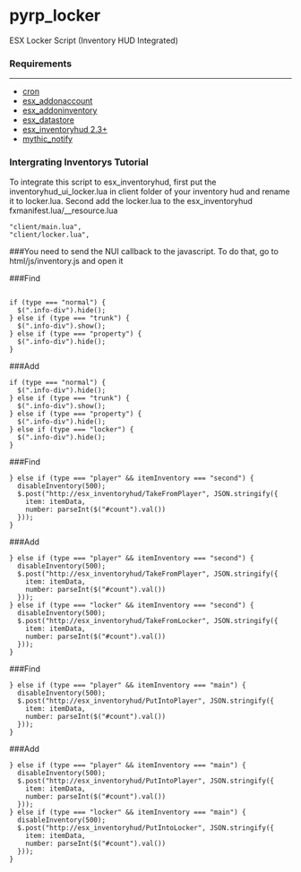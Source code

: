 # pyrp_locker
ESX Locker Script (Inventory HUD Integrated)

### Requirements
------------

- [cron](https://github.com/ESX-Org/cron)
- [esx_addonaccount](https://github.com/ESX-Org/esx_addonaccount)
- [esx_addoninventory](https://github.com/ESX-Org/esx_addoninventory)
- [esx_datastore](https://github.com/ESX-Org/esx_datastore)
- [esx_inventoryhud 2.3+](https://github.com/Trsak/esx_inventoryhud)
- [mythic_notify](https://github.com/JayMontana36/mythic_notify)

### Intergrating Inventorys Tutorial

To integrate this script to esx_inventoryhud, first put the inventoryhud_ui_locker.lua in client folder of your inventory hud and rename it to locker.lua. Second add the locker.lua to the esx_inventoryhud fxmanifest.lua/__resource.lua

```
"client/main.lua",
"client/locker.lua",
```

###You need to send the NUI callback to the javascript. To do that, go to html/js/inventory.js and open it

###Find 

```

if (type === "normal") {
  $(".info-div").hide();
} else if (type === "trunk") {
  $(".info-div").show();
} else if (type === "property") {
  $(".info-div").hide();
}

```
  
###Add

```
if (type === "normal") {
  $(".info-div").hide();
} else if (type === "trunk") {
  $(".info-div").show();
} else if (type === "property") {
  $(".info-div").hide();
} else if (type === "locker") {
  $(".info-div").hide();
}
```

###Find

```
} else if (type === "player" && itemInventory === "second") {
  disableInventory(500);
  $.post("http://esx_inventoryhud/TakeFromPlayer", JSON.stringify({
    item: itemData,
    number: parseInt($("#count").val())
  }));
}
```

###Add

```
} else if (type === "player" && itemInventory === "second") {
  disableInventory(500);
  $.post("http://esx_inventoryhud/TakeFromPlayer", JSON.stringify({
    item: itemData,
    number: parseInt($("#count").val())
  }));
} else if (type === "locker" && itemInventory === "second") {
  disableInventory(500);
  $.post("http://esx_inventoryhud/TakeFromLocker", JSON.stringify({
    item: itemData,
    number: parseInt($("#count").val())
  }));
}
```

###Find

```
} else if (type === "player" && itemInventory === "main") {
  disableInventory(500);
  $.post("http://esx_inventoryhud/PutIntoPlayer", JSON.stringify({
    item: itemData,
    number: parseInt($("#count").val())
  }));
}
```

###Add

```
} else if (type === "player" && itemInventory === "main") {
  disableInventory(500);
  $.post("http://esx_inventoryhud/PutIntoPlayer", JSON.stringify({
    item: itemData,
    number: parseInt($("#count").val())
  }));
} else if (type === "locker" && itemInventory === "main") {
  disableInventory(500);
  $.post("http://esx_inventoryhud/PutIntoLocker", JSON.stringify({
    item: itemData,
    number: parseInt($("#count").val())
  }));
}
```
  
  
  
  
  
  
  
